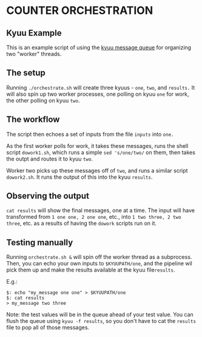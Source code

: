 # COUNTER ORCHESTRATION

## Kyuu Example

This is an example script of using the 
[kyuu message queue](https://github.com/marzhall/kyuu)
for organizing two "worker" threads.

## The setup

Running `./orchestrate.sh` will create three kyuus - `one`,
`two`, and `results.` It will also spin up two worker
processes, one polling on kyuu `one` for work, the other
polling on kyuu `two`.

## The workflow

The script then echoes a set of inputs from the file `inputs`
into `one.`

As the first worker polls for work, it takes these messages,
runs the shell script `dowork1.sh`, which runs a simple `sed
's/one/two/` on them, then takes the outpt and routes it to
kyuu `two`.

Worker two picks up these messages off of `two`, and runs a
similar script `dowork2.sh`. It runs the output of this into
the kyuu `results`.

## Observing the output

`cat results` will show the final messages, one at a time.
The input will have transformed from `1 one one, 2 one one`,
etc., into `1 two three, 2 two three`, etc. as a results of
having the `dowork` scripts run on it.

## Testing manually

Running `orchestrate.sh &` will spin off the worker thread
as a subprocess. Then, you can echo your own inputs to
`$KYUUPATH/one`, and the pipeline wil pick them up and
make the results available at the kyuu file`results`.

E.g.:

    $: echo "my_message one one" > $KYUUPATH/one
    $: cat results
    > my_message two three

Note: the test values will be in the queue ahead of your
test value. You can flush the queue using `kyuu -f results`,
so you don't have to cat the `results` file to pop all of
those messages.
